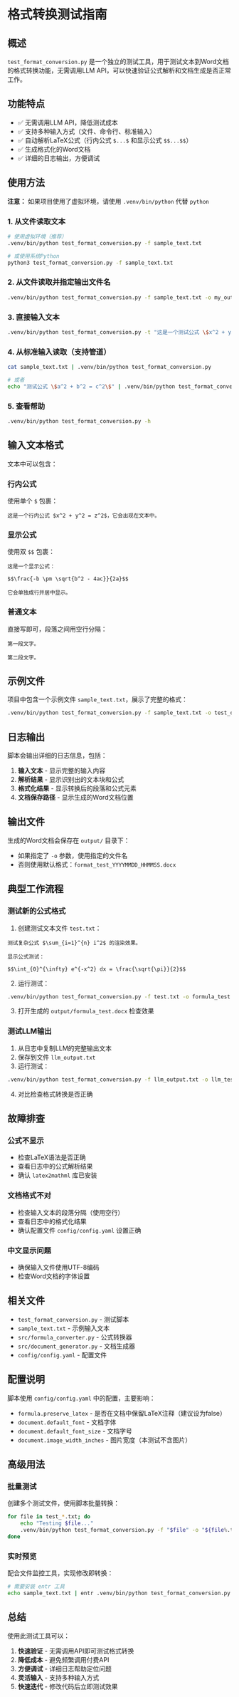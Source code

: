 # 格式转换测试指南

## 概述

`test_format_conversion.py` 是一个独立的测试工具，用于测试文本到Word文档的格式转换功能，无需调用LLM API，可以快速验证公式解析和文档生成是否正常工作。

## 功能特点

- ✅ 无需调用LLM API，降低测试成本
- ✅ 支持多种输入方式（文件、命令行、标准输入）
- ✅ 自动解析LaTeX公式（行内公式 `$...$` 和显示公式 `$$...$$`）
- ✅ 生成格式化的Word文档
- ✅ 详细的日志输出，方便调试

## 使用方法

**注意：** 如果项目使用了虚拟环境，请使用 `.venv/bin/python` 代替 `python`

### 1. 从文件读取文本

```bash
# 使用虚拟环境（推荐）
.venv/bin/python test_format_conversion.py -f sample_text.txt

# 或使用系统Python
python3 test_format_conversion.py -f sample_text.txt
```

### 2. 从文件读取并指定输出文件名

```bash
.venv/bin/python test_format_conversion.py -f sample_text.txt -o my_output.docx
```

### 3. 直接输入文本

```bash
.venv/bin/python test_format_conversion.py -t "这是一个测试公式 \$x^2 + y^2 = z^2\$"
```

### 4. 从标准输入读取（支持管道）

```bash
cat sample_text.txt | .venv/bin/python test_format_conversion.py

# 或者
echo "测试公式 \$a^2 + b^2 = c^2\$" | .venv/bin/python test_format_conversion.py
```

### 5. 查看帮助

```bash
.venv/bin/python test_format_conversion.py -h
```

## 输入文本格式

文本中可以包含：

### 行内公式
使用单个 `$` 包裹：
```
这是一个行内公式 $x^2 + y^2 = z^2$，它会出现在文本中。
```

### 显示公式
使用双 `$$` 包裹：
```
这是一个显示公式：

$$\frac{-b \pm \sqrt{b^2 - 4ac}}{2a}$$

它会单独成行并居中显示。
```

### 普通文本
直接写即可，段落之间用空行分隔：
```
第一段文字。

第二段文字。
```

## 示例文件

项目中包含一个示例文件 `sample_text.txt`，展示了完整的格式：

```bash
.venv/bin/python test_format_conversion.py -f sample_text.txt -o test_output.docx
```

## 日志输出

脚本会输出详细的日志信息，包括：

1. **输入文本** - 显示完整的输入内容
2. **解析结果** - 显示识别出的文本块和公式
3. **格式化结果** - 显示转换后的段落和公式元素
4. **文档保存路径** - 显示生成的Word文档位置

## 输出文件

生成的Word文档会保存在 `output/` 目录下：

- 如果指定了 `-o` 参数，使用指定的文件名
- 否则使用默认格式：`format_test_YYYYMMDD_HHMMSS.docx`

## 典型工作流程

### 测试新的公式格式

1. 创建测试文本文件 `test.txt`：
```
测试复杂公式 $\sum_{i=1}^{n} i^2$ 的渲染效果。

显示公式测试：

$$\int_{0}^{\infty} e^{-x^2} dx = \frac{\sqrt{\pi}}{2}$$
```

2. 运行测试：
```bash
.venv/bin/python test_format_conversion.py -f test.txt -o formula_test.docx
```

3. 打开生成的 `output/formula_test.docx` 检查效果

### 测试LLM输出

1. 从日志中复制LLM的完整输出文本
2. 保存到文件 `llm_output.txt`
3. 运行测试：
```bash
.venv/bin/python test_format_conversion.py -f llm_output.txt -o llm_test.docx
```

4. 对比检查格式转换是否正确

## 故障排查

### 公式不显示

- 检查LaTeX语法是否正确
- 查看日志中的公式解析结果
- 确认 `latex2mathml` 库已安装

### 文档格式不对

- 检查输入文本的段落分隔（使用空行）
- 查看日志中的格式化结果
- 确认配置文件 `config/config.yaml` 设置正确

### 中文显示问题

- 确保输入文件使用UTF-8编码
- 检查Word文档的字体设置

## 相关文件

- `test_format_conversion.py` - 测试脚本
- `sample_text.txt` - 示例输入文本
- `src/formula_converter.py` - 公式转换器
- `src/document_generator.py` - 文档生成器
- `config/config.yaml` - 配置文件

## 配置说明

脚本使用 `config/config.yaml` 中的配置，主要影响：

- `formula.preserve_latex` - 是否在文档中保留LaTeX注释（建议设为false）
- `document.default_font` - 文档字体
- `document.default_font_size` - 文档字号
- `document.image_width_inches` - 图片宽度（本测试不含图片）

## 高级用法

### 批量测试

创建多个测试文件，使用脚本批量转换：

```bash
for file in test_*.txt; do
    echo "Testing $file..."
    .venv/bin/python test_format_conversion.py -f "$file" -o "${file%.txt}.docx"
done
```

### 实时预览

配合文件监控工具，实现修改即转换：

```bash
# 需要安装 entr 工具
echo sample_text.txt | entr .venv/bin/python test_format_conversion.py -f sample_text.txt -o preview.docx
```

## 总结

使用此测试工具可以：

1. **快速验证** - 无需调用API即可测试格式转换
2. **降低成本** - 避免频繁调用付费API
3. **方便调试** - 详细日志帮助定位问题
4. **灵活输入** - 支持多种输入方式
5. **快速迭代** - 修改代码后立即测试效果
